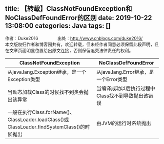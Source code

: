 title: 【转载】ClassNotFoundException和NoClassDefFoundError的区别
date: 2019-10-22 13:08:00
categories: Java
tags: []
---
作者：Duke2016
　　　　
出处：http://www.cnblogs.com/duke2016/
　　　　
本文版权归作者和博客园共有，欢迎转载，但未经作者同意必须保留此段声明，且在文章页面明显位置给出原文连接，否则保留追究法律责任的权利。

|  ClassNotFoundException |  NoClassDefFoundError |
| ------------ | ------------ |
|  从java.lang.Exception继承，是一个Exception类型 |  从java.lang.Error继承，是一个Error类型 |
| 当动态加载Class的时候找不到类会抛出该异常  |  当编译成功以后执行过程中Class找不到导致抛出该错误 |
| 一般在执行Class.forName()、ClassLoader.loadClass()或ClassLoader.findSystemClass()的时候抛出| 由JVM的运行时系统抛出|


